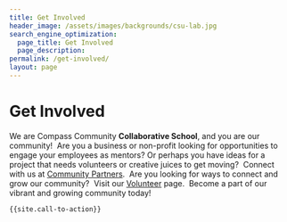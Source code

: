 ```yaml
---
title: Get Involved
header_image: /assets/images/backgrounds/csu-lab.jpg
search_engine_optimization:
  page_title: Get Involved
  page_description:
permalink: /get-involved/
layout: page
---
```


# Get Involved

We are Compass Community **Collaborative School**, and you are our community! &nbsp;Are you a business or non-profit looking for opportunities to engage your employees as mentors? Or perhaps you have ideas for a project that needs volunteers or creative juices to get moving? &nbsp;Connect with us at [Community Partners](/community-partners/). &nbsp;Are you looking for ways to connect and grow our community? &nbsp;Visit our [Volunteer](/volunteer/) page. &nbsp;Become a part of our vibrant and growing community today!

```
{{site.call-to-action}}
```